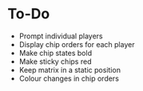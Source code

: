 # To-Do

- Prompt individual players
- Display chip orders for each player
- Make chip states bold
- Make sticky chips red
- Keep matrix in a static position
- Colour changes in chip orders

